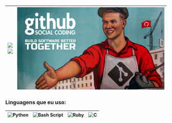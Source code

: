 | <img src="https://github-readme-stats.vercel.app/api?username=vituwc&show_icons=true&theme=transparent&date=<timestamp>" width="fill"/> <br/> <img src="https://github-readme-stats.vercel.app/api/top-langs/?username=vituwc&layout=compact&theme=transparent&date=<timestamp>" width="fill"/> | <img src="https://github.com/vituwc/vituwc/blob/main/communist-github.jpg" width="auto" height="auto" alt="Comunista"> |
| :-: | :-: |

### Linguagens que eu uso:

| ![Python](https://img.shields.io/badge/python-3670A0?style=for-the-badge&logo=python&logoColor=ffdd54) | ![Bash Script](https://img.shields.io/badge/bash_script-%23121011.svg?style=for-the-badge&logo=gnu-bash&logoColor=white) | ![Ruby](https://img.shields.io/badge/ruby-%23CC342D.svg?style=for-the-badge&logo=ruby&logoColor=white) | ![C](https://img.shields.io/badge/c-%2300599C.svg?style=for-the-badge&logo=c&logoColor=white) |
| :-: | :-: | :-: | :-: |
